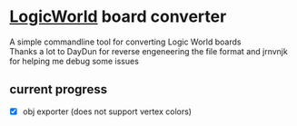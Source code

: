 # [LogicWorld](https://logicworld.net/) board converter
A simple commandline tool for converting Logic World boards  
Thanks a lot to DayDun for reverse engeneering the file format and jrnvnjk for helping me debug some issues

## current progress
- [x] obj exporter (does not support vertex colors)
